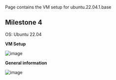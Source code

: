 Page contains the VM setup for ubuntu.22.04.1.base

## Milestone 4

OS: Ubuntu 22.04

**VM Setup**  

![image](https://user-images.githubusercontent.com/71083461/216783537-aa4d3d76-19b8-492f-8024-1970f02936fe.png)

**General information**  

![image](https://user-images.githubusercontent.com/71083461/216783549-3dcedfb7-4c5b-447d-937e-4f2dcf0eb86e.png)
